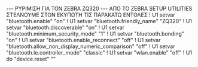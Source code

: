 ﻿--- ΡΥΡΙΜΙΣΗ ΓΙΑ ΤΟΝ ZEBRA ZQ320 --- 
ΑΠΟ ΤΟ ZEBRA SETUP UTILITIES ΣΤΕΛΝΟΥΜΕ ΣΤΟΝ EKΥΠΩΤΗ ΤΙΣ ΠΑΡΑΚΑΤΩ ΕΝΤΟΛΕΣ
! U1 setvar "bluetooth.enable" "on"
! U1 setvar "bluetooth.friendly_name" "ZQ320"
! U1 setvar "bluetooth.discoverable" "on"
! U1 setvar "bluetooth.minimum_security_mode" "1"
! U1 setvar "bluetooth.bonding" "on"
! U1 setvar "bluetooth.enable_reconnect" "off"
! U1 setvar "bluetooth.allow_non_display_numeric_comparison" "off"
! U1 setvar "bluetooth.le.controller_mode" "classic"
! U1 setvar "wlan.enable" "off" 
! U1 do "device.reset" ""

